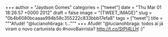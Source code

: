 
+++
author = "Jaydson Gomes"
categories = ["tweet"]
date = "Thu Mar 01 18:26:57 +0000 2012"
draft = false
image = "{TWEET_IMAGE}"
slug = "0b4b6080bcaaaa994b58c355222c833bbb17efa8"
tags = ["tweet"]
title = """Afudê! “@lucianohbraga: t..."""
+++
Afudê! “@lucianohbraga: todos aí já viram o novo cartunista do #novoBairrista? http://t.co/StPI4LLH :)”
